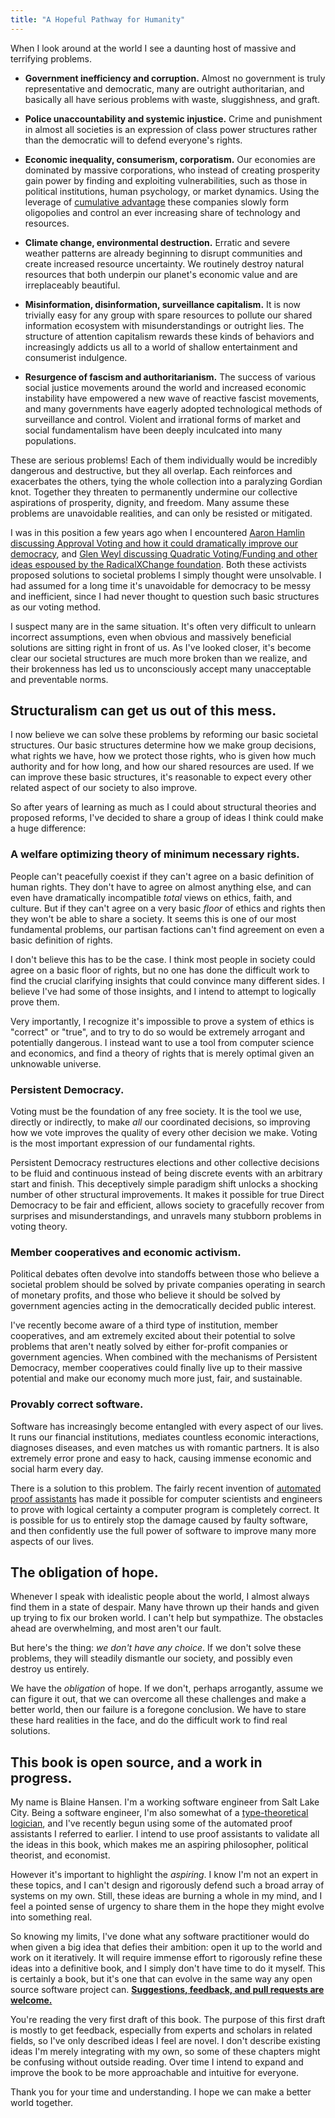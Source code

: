 ```yaml
---
title: "A Hopeful Pathway for Humanity"
---
```


When I look around at the world I see a daunting host of massive and terrifying problems.

- **Government inefficiency and corruption.** Almost no government is truly representative and democratic, many are outright authoritarian, and basically all have serious problems with waste, sluggishness, and graft.

- **Police unaccountability and systemic injustice.** Crime and punishment in almost all societies is an expression of class power structures rather than the democratic will to defend everyone's rights.

- **Economic inequality, consumerism, corporatism.** Our economies are dominated by massive corporations, who instead of creating prosperity gain power by finding and exploiting vulnerabilities, such as those in political institutions, human psychology, or market dynamics. Using the leverage of [cumulative advantage](https://en.wikipedia.org/wiki/Matthew_effect) these companies slowly form oligopolies and control an ever increasing share of technology and resources.

- **Climate change, environmental destruction.** Erratic and severe weather patterns are already beginning to disrupt communities and create increased resource uncertainty. We routinely destroy natural resources that both underpin our planet's economic value and are irreplaceably beautiful.

- **Misinformation, disinformation, surveillance capitalism.** It is now trivially easy for any group with spare resources to pollute our shared information ecosystem with misunderstandings or outright lies. The structure of attention capitalism rewards these kinds of behaviors and increasingly addicts us all to a world of shallow entertainment and consumerist indulgence.

- **Resurgence of fascism and authoritarianism.** The success of various social justice movements around the world and increased economic instability have empowered a new wave of reactive fascist movements, and many governments have eagerly adopted technological methods of surveillance and control. Violent and irrational forms of market and social fundamentalism have been deeply inculcated into many populations.

These are serious problems! Each of them individually would be incredibly dangerous and destructive, but they all overlap. Each reinforces and exacerbates the others, tying the whole collection into a paralyzing Gordian knot. Together they threaten to permanently undermine our collective aspirations of prosperity, dignity, and freedom. Many assume these problems are unavoidable realities, and can only be resisted or mitigated.

I was in this position a few years ago when I encountered [Aaron Hamlin discussing Approval Voting and how it could dramatically improve our democracy](https://80000hours.org/podcast/episodes/aaron-hamlin-voting-reform/), and [Glen Weyl discussing Quadratic Voting/Funding and other ideas espoused by the RadicalXChange foundation](https://80000hours.org/podcast/episodes/glen-weyl-radically-reforming-capitalism-and-democracy/). Both these activists proposed solutions to societal problems I simply thought were unsolvable. I had assumed for a long time it's unavoidable for democracy to be messy and inefficient, since I had never thought to question such basic structures as our voting method.

I suspect many are in the same situation. It's often very difficult to unlearn incorrect assumptions, even when obvious and massively beneficial solutions are sitting right in front of us. As I've looked closer, it's become clear our societal structures are much more broken than we realize, and their brokenness has led us to unconsciously accept many unacceptable and preventable norms.

## Structuralism can get us out of this mess.

I now believe we can solve these problems by reforming our basic societal structures. Our basic structures determine how we make group decisions, what rights we have, how we protect those rights, who is given how much authority and for how long, and how our shared resources are used. If we can improve these basic structures, it's reasonable to expect every other related aspect of our society to also improve.

So after years of learning as much as I could about structural theories and proposed reforms, I've decided to share a group of ideas I think could make a huge difference:

### A welfare optimizing theory of minimum necessary rights.

People can't peacefully coexist if they can't agree on a basic definition of human rights. They don't have to agree on almost anything else, and can even have dramatically incompatible *total* views on ethics, faith, and culture. But if they can't agree on a very basic *floor* of ethics and rights then they won't be able to share a society. It seems this is one of our most fundamental problems, our partisan factions can't find agreement on even a basic definition of rights.

I don't believe this has to be the case. I think most people in society could agree on a basic floor of rights, but no one has done the difficult work to find the crucial clarifying insights that could convince many different sides. I believe I've had some of those insights, and I intend to attempt to logically prove them.

Very importantly, I recognize it's impossible to prove a system of ethics is "correct" or "true", and to try to do so would be extremely arrogant and potentially dangerous. I instead want to use a tool from computer science and economics, and find a theory of rights that is merely optimal given an unknowable universe.

### Persistent Democracy.

Voting must be the foundation of any free society. It is the tool we use, directly or indirectly, to make *all* our coordinated decisions, so improving how we vote improves the quality of every other decision we make. Voting is the most important expression of our fundamental rights.

Persistent Democracy restructures elections and other collective decisions to be fluid and continuous instead of being discrete events with an arbitrary start and finish. This deceptively simple paradigm shift unlocks a shocking number of other structural improvements. It makes it possible for true Direct Democracy to be fair and efficient, allows society to gracefully recover from surprises and misunderstandings, and unravels many stubborn problems in voting theory.

### Member cooperatives and economic activism.

Political debates often devolve into standoffs between those who believe a societal problem should be solved by private companies operating in search of monetary profits, and those who believe it should be solved by government agencies acting in the democratically decided public interest.

I've recently become aware of a third type of institution, member cooperatives, and am extremely excited about their potential to solve problems that aren't neatly solved by either for-profit companies or government agencies. When combined with the mechanisms of Persistent Democracy, member cooperatives could finally live up to their massive potential and make our economy much more just, fair, and sustainable.

<!-- we don't have to wait for anyone's permission to make things better! real power in the economy comes from control over *stuff*, land/resources/machinery/infrastructure and people's labor. -->

<!-- wealth/prosperity = labor * leverage * resources -->

### Provably correct software.

Software has increasingly become entangled with every aspect of our lives. It runs our financial institutions, mediates countless economic interactions, diagnoses diseases, and even matches us with romantic partners. It is also extremely error prone and easy to hack, causing immense economic and social harm every day.

There is a solution to this problem. The fairly recent invention of [automated proof assistants](https://en.wikipedia.org/wiki/Proof_assistant) has made it possible for computer scientists and engineers to prove with logical certainty a computer program is completely correct. It is possible for us to entirely stop the damage caused by faulty software, and then confidently use the full power of software to improve many more aspects of our lives.


## The obligation of hope.

Whenever I speak with idealistic people about the world, I almost always find them in a state of despair. Many have thrown up their hands and given up trying to fix our broken world. I can't help but sympathize. The obstacles ahead are overwhelming, and most aren't our fault.

But here's the thing: *we don't have any choice*. If we don't solve these problems, they will steadily dismantle our society, and possibly even destroy us entirely.

We have the *obligation* of hope. If we don't, perhaps arrogantly, assume we can figure it out, that we can overcome all these challenges and make a better world, then our failure is a foregone conclusion. We have to stare these hard realities in the face, and do the difficult work to find real solutions.


## This book is open source, and a work in progress.

My name is Blaine Hansen. I'm a working software engineer from Salt Lake City. Being a software engineer, I'm also somewhat of a [type-theoretical logician](https://en.wikipedia.org/wiki/Type_theory), and I've recently begun using some of the automated proof assistants I referred to earlier. I intend to use proof assistants to validate all the ideas in this book, which makes me an aspiring philosopher, political theorist, and economist.

However it's important to highlight the *aspiring*. I know I'm not an expert in these topics, and I can't design and rigorously defend such a broad array of systems on my own. Still, these ideas are burning a whole in my mind, and I feel a pointed sense of urgency to share them in the hope they might evolve into something real.

So knowing my limits, I've done what any software practitioner would do when given a big idea that defies their ambition: open it up to the world and work on it iteratively. It will require immense effort to rigorously refine these ideas into a definitive book, and I simply don't have time to do it myself. This is certainly a book, but it's one that can evolve in the same way any open source software project can. [**Suggestions, feedback, and pull requests are welcome.**](https://github.com/blainehansen/hopeful-pathway)

You're reading the very first draft of this book. The purpose of this first draft is mostly to get feedback, especially from experts and scholars in related fields, so I've only described ideas I feel are novel. I don't describe existing ideas I'm merely integrating with my own, so some of these chapters might be confusing without outside reading. Over time I intend to expand and improve the book to be more approachable and intuitive for everyone.

Thank you for your time and understanding. I hope we can make a better world together.
